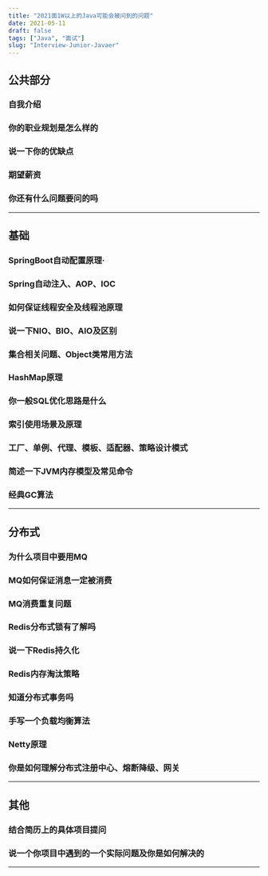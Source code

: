 ```yaml
---
title: "2021面1W以上的Java可能会被问到的问题"
date: 2021-05-11
draft: false
tags: ["Java", "面试"]
slug: "Interview-Junior-Javaer"
---
```

## 公共部分
### 自我介绍
### 你的职业规划是怎么样的
### 说一下你的优缺点
### 期望薪资
### 你还有什么问题要问的吗
---


## 基础
### SpringBoot自动配置原理·
### Spring自动注入、AOP、IOC
### 如何保证线程安全及线程池原理
### 说一下NIO、BIO、AIO及区别
### 集合相关问题、Object类常用方法
### HashMap原理
### 你一般SQL优化思路是什么
### 索引使用场景及原理
### 工厂、单例、代理、模板、适配器、策略设计模式
### 简述一下JVM内存模型及常见命令
### 经典GC算法
---


## 分布式
### 为什么项目中要用MQ
### MQ如何保证消息一定被消费
### MQ消费重复问题
### Redis分布式锁有了解吗
### 说一下Redis持久化
### Redis内存淘汰策略
### 知道分布式事务吗
### 手写一个负载均衡算法
### Netty原理
### 你是如何理解分布式注册中心、熔断降级、网关
---



## 其他
### 结合简历上的具体项目提问
### 说一个你项目中遇到的一个实际问题及你是如何解决的
---

